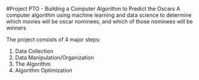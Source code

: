 #Project PTO - Building a Computer Algorithm to Predict the Oscars
A computer algorithm using machine learning and data science to determine which movies will be oscar nominees, and which of those nominees will be winners

The project consists of 4 major steps: 
1. Data Collection
2. Data Manipulation/Organization
3. The Algorithm
4. Algorithm Optimization
